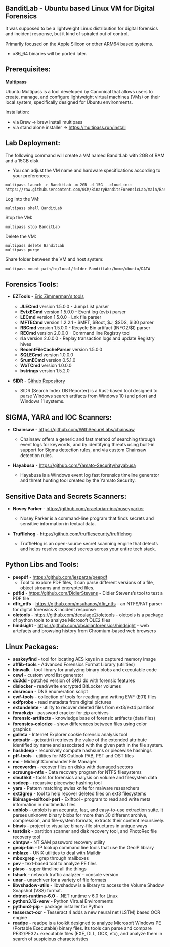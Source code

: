 BanditLab - Ubuntu based Linux VM for Digital Forensics
----------------
It was supposed to be a lightweight Linux distribution for digital forensics
and incident response, but it kind of spiraled out of control.

Primarily focused on the Apple Silicon or other ARM64 based systems.

* x86_64 binaries will be ported later.

Prerequisites:
---------------
**Multipass**

Ubuntu Multipass is a tool developed by Canonical that allows users to create, manage, 
and configure lightweight virtual machines (VMs) on their local system, 
specifically designed for Ubuntu environments.

Installation:

* via Brew -> brew install multipass 
* via stand alone installer -> <https://multipass.run/install>

Lab Deployment:
----------------
The following command will create a VM named BanditLab with 2GB of RAM and a 15GB disk. 
 - You can adjust the VM name and hardware specifications according to your preferences.
```
multipass launch -n BanditLab -m 2GB -d 15G --cloud-init https://raw.githubusercontent.com/0CM/BinaryBanditsForensicLab/main/BanditLab.yaml
```

Log into the VM:
```
multipass shell BanditLab
```
Stop the VM:
```
multipass stop BanditLab
```
Delete the VM:
```
multipass delete BanditLab
multipass purge
```
Share folder between the VM and host system:
```
multipass mount path/to/local/folder BanditLab:/home/ubuntu/DATA
```
Forensics Tools:
----------------

* **EZTools** - [Eric Zimmerman's tools](https://ericzimmerman.github.io/#!index.md)
  * **JLECmd** version 1.5.0.0 - Jump List parser
  * **EvtxECmd** version 1.5.0.0 - Event log (evtx) parser
  * **LECmd** version 1.5.0.0 -  Lnk file parser
  * **MFTECmd** version 1.2.2.1 - $MFT, $Boot, $J, $SDS, $I30 parser
  * **RBCmd** version 1.5.0.0 - Recycle Bin artifact (INFO2/$I) parser
  * **RECmd** version 2.0.0.0 - Command line Registry tool 
  * **rla** version 2.0.0.0 - Replay transaction logs and update Registry hives 
  * **RecentFileCacheParser** version 1.5.0.0
  * **SQLECmd** version 1.0.0.0
  * **SrumECmd** version 0.5.1.0
  * **WxTCmd** version 1.0.0.0
  * **bstrings** version 1.5.2.0

* **SIDR** - [Github Repository](https://github.com/strozfriedberg/sidr)
  * SIDR (Search Index DB Reporter) is a Rust-based tool designed to parse Windows 
    search artifacts from Windows 10 (and prior) and Windows 11 systems.

**SIGMA, YARA and IOC Scanners:**
--------------------------
* **Chainsaw** - <https://github.com/WithSecureLabs/chainsaw>
	 - Chainsaw offers a generic and fast method of searching through event logs
	   for keywords, and by identifying threats using built-in support for Sigma 
	   detection rules, and via custom Chainsaw detection rules.
		
* **Hayabusa** - <https://github.com/Yamato-Security/hayabusa>
	 - Hayabusa is a Windows event log fast forensics timeline generator
	   and threat hunting tool created by the Yamato Security.

**Sensitive Data and Secrets Scanners:**
--------------------------
* **Nosey Parker** - <https://github.com/praetorian-inc/noseyparker>
	 - Nosey Parker is a command-line program that finds secrets
	   and sensitive information in textual data.
	 
* **Trufflehog** - <https://github.com/trufflesecurity/trufflehog>
	 - TruffleHog is an open-source secret scanning engine that detects
	   and helps resolve exposed secrets across your entire tech stack.
 

**Python Libs and Tools:**
--------------------------
* **peepdf** - <https://github.com/jesparza/peepdf> 
    - Tool to explore PDF files, it can parse different versions of a file,
	object streams and encrypted files.
* **pdfid** - <https://github.com/DidierStevens>
	  - Didier Stevens’s tool to test a PDF file
* **dfir\_ntfs** - <https://github.com/msuhanov/dfir_ntfs>
	  - an NTFS/FAT parser for digital forensics & incident response
* **oletools** - <https://github.com/decalage2/oletools>
	  - oletools is a package of python tools to analyze Microsoft OLE2 files
* **hindsight** - <https://github.com/obsidianforensics/hindsight>
	  - web artefacts and browsing history from Chromium-based web browsers	  
	  

**Linux Packages**:
-------------------
* **aeskeyfind**
	  - tool for locating AES keys in a captured memory image
* **afflib-tools**
	  - Advanced Forensics Format Library (utilities)
* **binwalk**
	  - tool library for analyzing binary blobs and executable code
* **cewl**
	  - custom word list generator
* **dc3dd**
	  - patched version of GNU dd with forensic features
* **dislocker**
	  - read/write encrypted BitLocker volumes
* **dnsrecon**
	  - DNS enumeration script
* **ewf-tools**
	  - collection of tools for reading and writing EWF (E01) files
* **exifprobe**
	  - read metadata from digital pictures
* **extundelete**
	  - utility to recover deleted files from ext3/ext4 partition
* **fcrackzip**
	  - password cracker for zip archives
* **forensic-artifacts**
	  - knowledge base of forensic artifacts (data files)
* **forensics-colorize**
	  - show differences between files using color graphics
* **galleta**
	  - Internet Explorer cookie forensic analysis tool
* **getxattr**
	  - getxattr() retrieves the value of the extended attribute identified 
	     by name and associated with the given path in the file system.
* **hashdeep**
	  - recursively compute hashsums or piecewise hashings
* **pff-tools**
	  - utilities for MS Outlook PAB, PST and OST files
* **mc**
	  - MidnightCommander File Manager
* **recoverdm**
	  - recover files on disks with damaged sectors
* **scrounge-ntfs**
	  - Data recovery program for NTFS filesystems
* **sleuthkit**
	  - tools for forensics analysis on volume and filesystem data
* **ssdeep**
	  - recursive piecewise hashing tool
* **yara**
	  - Pattern matching swiss knife for malware researchers
* **ext3grep**
	  - tool to help recover deleted files on ext3 filesystems
* **libimage-exiftool-perl**
	  - Exiftool - program to read and write meta information in multimedia files
* **unblob**
	  - unblob is an accurate, fast, and easy-to-use extraction suite. It parses unknown
	    binary blobs for more than 30 different archive, compression, and file-system 
	    formats, extracts their content recursively.
* **binvis**
	  - project to visualize binary-file structures in unique ways
* **testdisk**
	  - partition scanner and disk recovery tool, and PhotoRec file recovery tool
* **chntpw**
	  - NT SAM password recovery utility
* **geoip-bin**
	  - IP lookup command line tools that use the GeoIP library
* **mblaze**
	  - UNIX utilities to deal with Maildir
* **mboxgrep**
	  - grep through mailboxes
* **pev**
	  - text-based tool to analyze PE files
* **plaso**
	  - super timeline all the things 
* **tshark**
	  - network traffic analyzer - console version
* **unar**
	  - unarchiver for a variety of file formats
* **libvshadow-utils**
	  - libvshadow is a library to access the Volume Shadow Snapshot (VSS) format.
* **dotnet-runtime-6.0**
	  - .NET runtime v 6.0 for Linux
* **python3.12-venv**
	  - Python Virtual Environments
* **python3-pip**
	  - package installer for Python
* **tesseract-ocr**
	  - Tesseract 4 adds a new neural net (LSTM) based OCR engine
* **readpe**
	  - readpe is a toolkit designed to analyze Microsoft Windows PE (Portable Executable)
	    binary files. Its tools can parse and compare PE32/PE32+ executable files (EXE, 
	    DLL, OCX, etc), and analyze them in search of suspicious characteristics

